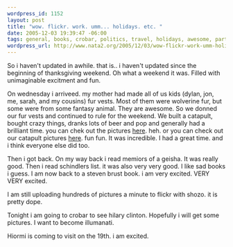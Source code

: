 ```yaml
--- 
wordpress_id: 1152
layout: post
title: "wow. flickr. work. umm... holidays. etc. "
date: 2005-12-03 19:39:47 -06:00
tags: general, books, crobar, politics, travel, holidays, awesome, party
wordpress_url: http://www.nata2.org/2005/12/03/wow-flickr-work-umm-holidays-etc/
---
```

So i haven't updated in awhile. that is.. i haven't updated since the beginning of thanksgiving weekend. Oh what a weekend it was. Filled with unimaginable excitment and fun. 

On wednesday i arriveed. my mother had made all of us kids (dylan, jon, me, sarah, and my cousins) fur vests. Most of them were wolverine fur, but some were from some fantasy animal. They are awesome. So we donned our fur vests and continued to rule for the weekend. We built a catapult, bought crazy things, dranks lots of beer and pop and generally had a brilliant time. you can chek out the pictures  <a href="http://nata2.org/photos/album/reed-family-fantasy-thanksgiving-weekend/">here</a>. heh. or you can check out our catapult pictures <a href="http://nata2.org/photos/album/reed-family-catapult-action/">here</a>. fun fun. It was incredible. I had a great time. and i think everyone else did too. 

Then i got back. On my way back i read memiors of a geisha. It was really good. Then i read schindlers list. it was also very very good. I like sad books i guess. I am now back to a steven brust book. i am very excited. VERY VERY excited. 

I am still uploading hundreds of pictures a minute to flickr with shozo. it is pretty dope. 

Tonight i am going to crobar to see hilary clinton. Hopefully i will get some pictures. I want to become illumanati.

Hiormi is coming to visit on the 19th. i am excited. 

